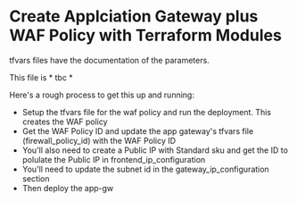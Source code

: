 # Create Applciation Gateway plus WAF Policy with Terraform Modules

tfvars files have the documentation of the parameters. 

This file is * tbc *

Here's a rough process to get this up and running:

* Setup the tfvars file for the waf policy and run the deployment. This creates the WAF policy
* Get the WAF Policy ID and update the app gateway's tfvars file (firewall_policy_id) with the WAF Policy ID
* You'll also need to create a Public IP with Standard sku and get the ID to polulate the Public IP in frontend_ip_configuration
* You'll need to update the subnet id in the gateway_ip_configuration section
* Then deploy the app-gw 